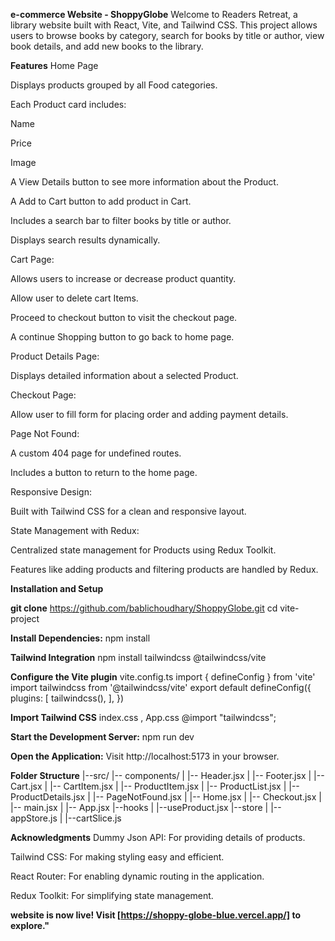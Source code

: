 **e-commerce Website - ShoppyGlobe**
Welcome to Readers Retreat, a library website built with React, Vite, and Tailwind CSS. This project allows users to browse books by category, search for books by title or author, view book details, and add new books to the library.

**Features**
Home Page

Displays products grouped by all Food categories.

Each Product card includes:

Name

Price

Image

A View Details button to see more information about the Product.

A Add to Cart button to add product in Cart.

Includes a search bar to filter books by title or author.

Displays search results dynamically.

Cart Page:

Allows users to increase or decrease product quantity.

Allow user to delete cart Items.

Proceed to checkout button to visit the checkout page.

A continue Shopping button to go back to home page.

Product Details Page:

Displays detailed information about a selected Product.

Checkout Page:

Allow user to fill form for placing order and adding payment details.

Page Not Found:

A custom 404 page for undefined routes.

Includes a button to return to the home page.

Responsive Design:

Built with Tailwind CSS for a clean and responsive layout.

State Management with Redux:

Centralized state management for Products using Redux Toolkit.

Features like adding products and filtering products are handled by Redux.

**Installation and Setup**

**git clone** https://github.com/bablichoudhary/ShoppyGlobe.git
cd vite-project

**Install Dependencies:**
npm install

**Tailwind Integration**
npm install tailwindcss @tailwindcss/vite

**Configure the Vite plugin**
vite.config.ts
import { defineConfig } from 'vite'
import tailwindcss from '@tailwindcss/vite'
export default defineConfig({
plugins: [
tailwindcss(),
],
})

**Import Tailwind CSS**
index.css , App.css
@import "tailwindcss";

**Start the Development Server:**
npm run dev

**Open the Application:**
Visit http://localhost:5173 in your browser.

**Folder Structure**
|--src/
|-- components/
| |-- Header.jsx
| |-- Footer.jsx
| |-- Cart.jsx
| |-- CartItem.jsx
| |-- ProductItem.jsx
| |-- ProductList.jsx
| |-- ProductDetails.jsx
| |-- PageNotFound.jsx
| |-- Home.jsx
| |-- Checkout.jsx
| |-- main.jsx
| |-- App.jsx
|--hooks
| |--useProduct.jsx
|--store
| |--appStore.js
| |--cartSlice.js

**Acknowledgments**
Dummy Json API: For providing details of products.

Tailwind CSS: For making styling easy and efficient.

React Router: For enabling dynamic routing in the application.

Redux Toolkit: For simplifying state management.

**website is now live! Visit [https://shoppy-globe-blue.vercel.app/] to explore."**
